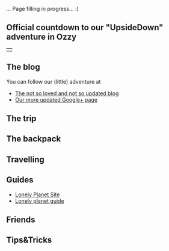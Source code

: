 <!-- 
.. link: 
.. description: 
.. tags: 
.. date: 2013/09/07 16:57:13
.. title: Toward Upsidedown
.. slug: toward-upsidedown
-->

... Page filling in progress... :)


## Official countdown to our "UpsideDown" adventure in Ozzy

<table align="center" cellpadding="0" cellspacing="0" class="tr-caption-container" style="margin-left: auto; margin-right: auto; text-align: center;"><tbody>
<tr><td style="text-align: center;">
<script src="countdown.js" type="text/javascript"></script>
<script type="application/javascript">
var myCountdown4 = new Countdown({
								 	year: 2013,
									month:12, 
									day:12, 
									hour: 11,
									minute: 30,
									width:500, 
									height:100, 
									rangeHi:"month",
									rangeLo:"minute",
									style:"flip"
									});

</script>
</td></tr>
</tbody></table>

## The blog

You can follow our (little) adventure at

* [The not so loved and not so updated blog](http://upsidedown.brunettoziosi.eu/)
* [Our more updated Google+ page](https://plus.google.com/u/0/111247854072185245270/posts)

## The trip

## The backpack

## Travelling

## Guides

* [Lonely Planet Site](http://www.lonelyplanet.com/australia)
* [Lonely planet guide](http://shop.lonelyplanet.com/pacific/australia-travel-guide-16/)


## Friends

## Tips&Tricks




